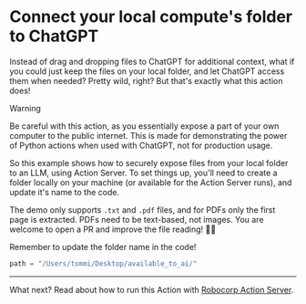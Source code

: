 # Connect your local compute's folder to ChatGPT

Instead of drag and dropping files to ChatGPT for additional context, what if you could just keep the files on your local folder, and let ChatGPT access them when needed? Pretty wild, right? But that's exactly what this action does!

> [!WARNING]  
> Be careful with this action, as you essentially expose a part of your own computer to the public internet. This is made for demonstrating the power of Python actions when used with ChatGPT, not for production usage.

So this example shows how to securely expose files from your local folder to an LLM, using Action Server. To set things up, you'll need to create a folder locally on your machine (or available for the Action Server runs), and update it's name to the code.

The demo only supports `.txt` and `.pdf` files, and for PDFs only the first page is extracted. PDFs need to be text-based, not images. You are welcome to open a PR and improve the file reading! 👩‍💻

Remember to update the folder name in the code!

```py
path = "/Users/tommi/Desktop/available_to_ai/"
```

---

What next? Read about how to run this Action with [Robocorp Action Server](https://github.com/robocorp/robocorp).
